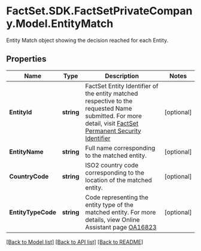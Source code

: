 # FactSet.SDK.FactSetPrivateCompany.Model.EntityMatch
Entity Match object showing the decision reached for each Entity. 

## Properties

Name | Type | Description | Notes
------------ | ------------- | ------------- | -------------
**EntityId** | **string** | FactSet Entity Identifier of the entity matched respective to the requested Name submitted. For more detail, visit [FactSet Permanent Security Identifier](https://oa.apps.factset.com/cms/oaAttachment/64c3213a-f415-4c27-a336-92c73a72deed/24881)  | [optional] 
**EntityName** | **string** | Full name corresponding to the matched entity. | [optional] 
**CountryCode** | **string** | ISO2 country code corresponding to the location of the matched entity. | [optional] 
**EntityTypeCode** | **string** | Code representing the entity type of the matched entity. For more details, view Online Assistant page [OA16823](https://my.apps.factset.com/oa/pages/16823) | [optional] 

[[Back to Model list]](../README.md#documentation-for-models) [[Back to API list]](../README.md#documentation-for-api-endpoints) [[Back to README]](../README.md)

